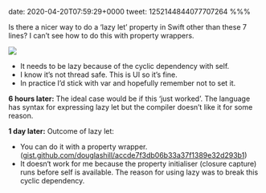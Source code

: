 date: 2020-04-20T07:59:29+0000
tweet: 1252144844077707264
%%%

Is there a nicer way to do a ‘lazy let’ property in Swift other than these 7 lines? I can’t see how to do this with property wrappers.

![](EWCDGRCWAAA8V9H.jpg)

- It needs to be lazy because of the cyclic dependency with self.
- I know it’s not thread safe. This is UI so it’s fine.
- In practice I’d stick with var and hopefully remember not to set it.

**6 hours later:** The ideal case would be if this ‘just worked’. The language has syntax for expressing lazy let but the compiler doesn’t like it for some reason.

**1 day later:** Outcome of lazy let:

- You can do it with a property wrapper. ([gist.github.com/douglashill/accde7f3db06b33a37f1389e32d293b1](https://gist.github.com/douglashill/accde7f3db06b33a37f1389e32d293b1))
- It doesn‘t work for me because the property initialiser (closure capture) runs before self is available. The reason for using lazy was to break this cyclic dependency.
